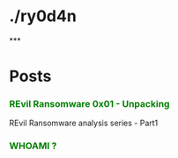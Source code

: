 
<style>
  
@import "{{ site.theme }}";

header {
  display: none;
}
</style>
# ./ry0d4n<br>

***<br>


# Posts

### <a style='color: green;text-decoration: none;' href='/revil-ransomware-analysis-part1-unpacking'>REvil Ransomware 0x01 - Unpacking</a>
<p>REvil Ransomware analysis series - Part1</p>

### <a style='color: green;text-decoration: none;' href='/about'>WHOAMI ?</a>
